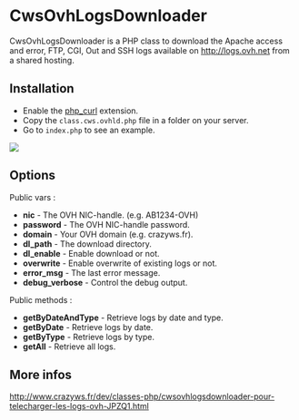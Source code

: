 CwsOvhLogsDownloader
====================

CwsOvhLogsDownloader is a PHP class to download the Apache access and error, FTP, CGI, Out and SSH logs available on http://logs.ovh.net from a shared hosting.

Installation
------------

* Enable the [php_curl](http://php.net/manual/en/book.curl.php) extension.
* Copy the ``class.cws.ovhld.php`` file in a folder on your server.
* Go to ``index.php`` to see an example.

![](http://static.crazyws.fr/resources/blog/2013/05/ovh-logs-downloader-php.png)

Options
-------

Public vars :

* **nic** - The OVH NIC-handle. (e.g. AB1234-OVH)
* **password** - The OVH NIC-handle password.
* **domain** - Your OVH domain (e.g. crazyws.fr).
* **dl_path** - The download directory.
* **dl_enable** - Enable download or not.
* **overwrite** - Enable overwrite of existing logs or not.
* **error_msg** - The last error message.
* **debug_verbose** - Control the debug output.

Public methods :

* **getByDateAndType** - Retrieve logs by date and type.
* **getByDate** - Retrieve logs by date.
* **getByType** - Retrieve logs by type.
* **getAll** - Retrieve all logs.

More infos
----------

http://www.crazyws.fr/dev/classes-php/cwsovhlogsdownloader-pour-telecharger-les-logs-ovh-JPZQ1.html